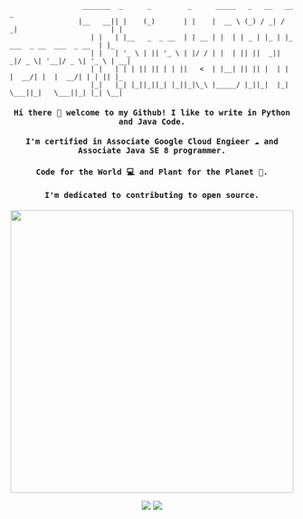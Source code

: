  ```
                    _______  _      _         _      _____   _   __   __                         _   
                   |__   __|| |    (_)       | |    |  __ \ (_) / _| / _|                       | |  
                      | |   | |__   _  _ __  | | __ | |  | | _ | |_ | |_  ___  _ __  ___  _ __  | |_ 
                      | |   | '_ \ | || '_ \ | |/ / | |  | || ||  _||  _|/ _ \| '__|/ _ \| '_ \ | __|
                      | |   | | | || || | | ||   <  | |__| || || |  | | |  __/| |  |  __/| | | || |_ 
                      |_|   |_| |_||_||_| |_||_|\_\ |_____/ |_||_|  |_|  \___||_|   \___||_| |_| \__|       

  ```

<h4 align="center"><samp> Hi there 🙋 welcome to my Github! I like to write in Python and Java Code. </samp></h4>
<h4 align="center"><samp> I'm certified in Associate Google Cloud Engieer ☁️ and Associate Java SE 8 programmer. </samp></h4>
<h4 align="center"><samp> Code for the World 💻 and Plant for the Planet 🌲. </samp></h4>
<h4 align="center"><samp> I'm dedicated to contributing to open source. </samp></h4>

<p align="center">
<!--   <img width="250" src="https://media.giphy.com/media/YlrjOJxFKUMGmbDxva/giphy.gif"> -->
    <img width="500" src="https://monophy.com/media/d9Bxf3MkWOI7pu8pZv/monophy.gif">
</p>



<p align="center">
<a href= "https://www.linkedin.com/in/linzhou-zhong/"><img src="https://img.icons8.com/doodle/48/000000/linkedin--v2.png"/></a>
<a href= "https://justgiveacar.medium.com/"><img src="https://img.icons8.com/color/48/000000/medium-monogram.png"/></a>
</p>
                                                              
